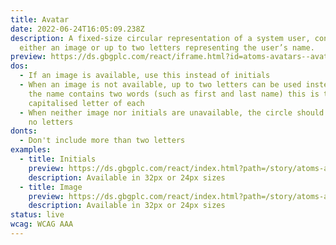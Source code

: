 ```yaml
---
title: Avatar
date: 2022-06-24T16:05:09.238Z
description: A fixed-size circular representation of a system user, containing
  either an image or up to two letters representing the user’s name.
preview: https://ds.gbgplc.com/react/iframe.html?id=atoms-avatars--avatar-element
dos:
  - If an image is available, use this instead of initials
  - When an image is not available, up to two letters can be used instead. If
    the name contains two words (such as first and last name) this is the first
    capitalised letter of each
  - When neither image nor initials are unavailable, the circle should contain
    no letters
donts:
  - Don't include more than two letters
examples:
  - title: Initials
    preview: https://ds.gbgplc.com/react/index.html?path=/story/atoms-avatars--avatar-element&nav=0
    description: Available in 32px or 24px sizes
  - title: Image
    preview: https://ds.gbgplc.com/react/index.html?path=/story/atoms-avatars--avatar-image-element&nav=0
    description: Available in 32px or 24px sizes
status: live
wcag: WCAG AAA
---
```

